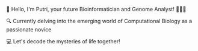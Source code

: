 👋 Hello, I'm Putri, your future Bioinformatician and Genome Analyst! 👩‍💻🧬

🔍 Currently delving into the emerging world of Computational Biology as a passionate novice

💻 Let's decode the mysteries of life together!
<!---
putriimnida/putriimnida is a ✨ special ✨ repository because its `README.md` (this file) appears on your GitHub profile.
You can click the Preview link to take a look at your changes.
--->
